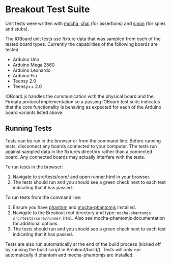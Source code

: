 Breakout Test Suite
===

Unit tests were written with [mocha](http://visionmedia.github.com/mocha/), [chai](http://chaijs.com/) (for assertions) and [sinon](http://sinonjs.org/) 
(for spies and stubs).

The IOBoard unit tests use fixture data that was sampled from each of the tested
board types. Currently the capabilities of the following boards are tested:

- Arduino Uno
- Arduino Mega 2560
- Arduino Leonardo
- Arduino Fio
- Teensy 2.0
- Teensy++ 2.0

IOBoard.js handles the communication with the physical board and the Firmata 
protocol implementation so a passing IOBoard test suite indicates that the core 
functionality is behaving as expected for each of the Arduino board variants 
listed above.


Running Tests
---

Tests can be run in the browser or from the command line. Before running tests,
disconnect any boards connected to your computer. The tests run against 
sampled data in the fixtures directory rather than a connected board. Any 
connected boards may actually interfere with the tests.

To run tests in the browser:

1. Navigate to src/tests/core/ and open runner.html in your browser.
2. The tests should run and you should see a green check next to each test 
indicating that it has passed.

To run tests from the command line:

1. Ensure you have [phantom](http://phantomjs.org/) and [mocha-phantomjs](https://github.com/metaskills/mocha-phantomjs) installed.
2. Navigate to the Breakout root directory and type:
```mocha-phantomjs src/tests/core/runner.html```. Also see mocha-phantomjs documentation for additional options.
3. The tests should run and you should see a green check next to each test 
indicating that it has passed.

Tests are also run automatically at the end of the build process (kicked off by 
running the build script in Breakout/build/). Tests will only run automatically
if phantom and mocha-phantomjs are installed.
